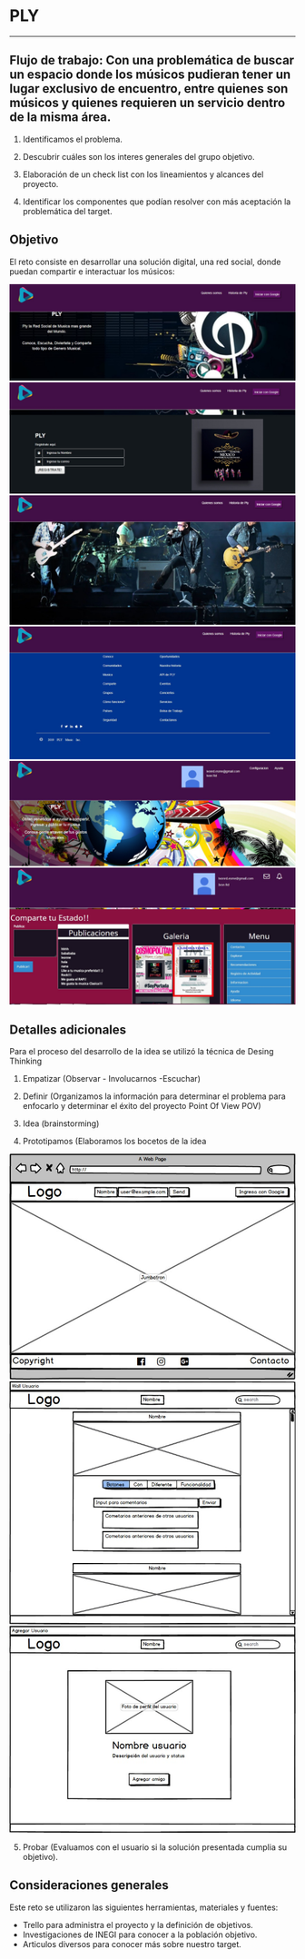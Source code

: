 # PLY
***

## Flujo de trabajo: Con una problemática de buscar un espacio donde los músicos pudieran tener un lugar exclusivo de encuentro, entre quienes  son músicos y quienes requieren un servicio dentro de la misma área.

1. Identificamos el problema.

2. Descubrir cuáles son los interes generales del grupo objetivo.

3. Elaboración de un check list con los lineamientos y alcances del proyecto.

4. Identificar los componentes que podían resolver con más aceptación la problemática del target.

## Objetivo

El reto consiste en desarrollar una solución digital, una red social, donde puedan compartir e interactuar los músicos:

![PLY](./assets/images/pag1.jpg)
![PLY](./assets/images/pag2.jpg)
![PLY](./assets/images/pag3.jpg)
![PLY](./assets/images/pag4.jpg)
![PLY](./assets/images/pag5.jpg)
![PLY](./assets/images/pag6.jpg)

## Detalles adicionales

Para el proceso del desarrollo de la idea se utilizó la técnica de Desing Thinking

1. Empatizar (Observar - Involucarnos -Escuchar)

2. Definir (Organizamos la información para determinar el problema para enfocarlo y determinar el éxito del proyecto Point Of View POV)

3. Idea (brainstorming)

4. Prototipamos (Elaboramos los bocetos de la idea

![PLY](./assets/images/boceto1.jpeg)
![PLY](./assets/images/boceto2.jpeg)
![PLY](./assets/images/boceto3.jpeg)

5. Probar (Evaluamos con el usuario si la solución presentada cumplia su objetivo).  




## Consideraciones generales

Este reto se utilizaron las siguientes herramientas, materiales y fuentes:

- Trello para administra el proyecto y la definición de objetivos.
- Investigaciones de INEGI para conocer a la población objetivo.
- Articulos diversos para conocer más sobre nuestro target.
